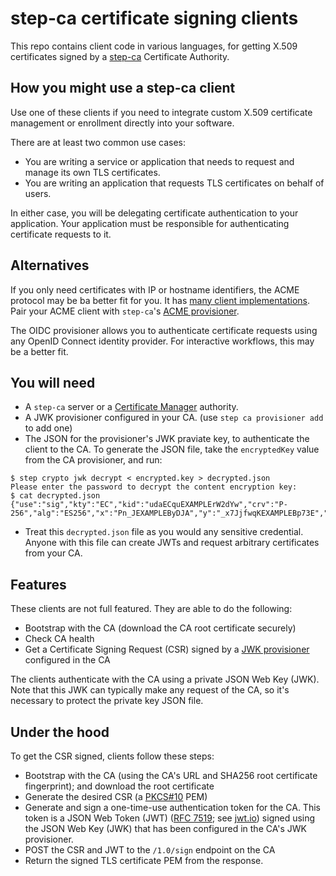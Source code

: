 # step-ca certificate signing clients

This repo contains client code in various languages, for getting X.509 certificates signed by a [step-ca](https://github.com/smallstep/certificates/) Certificate Authority.

## How you might use a step-ca client

Use one of these clients if you need to integrate custom X.509 certificate management or enrollment directly into your software.

There are at least two common use cases:
- You are writing a service or application that needs to request and manage its own TLS certificates.
- You are writing an application that requests TLS certificates on behalf of users.

In either case, you will be delegating certificate authentication to your application.
Your application must be responsible for authenticating certificate requests to it.

## Alternatives

If you only need certificates with IP or hostname identifiers, the ACME protocol may be ba better fit for you.
It has [many client implementations](https://letsencrypt.org/docs/client-options/).
Pair your ACME client with `step-ca`'s [ACME provisioner](https://smallstep.com/docs/step-ca/provisioners#acme).

The OIDC provisioner allows you to authenticate certificate requests using any OpenID Connect identity provider.
For interactive workflows, this may be a better fit.

## You will need

- A `step-ca` server or a [Certificate Manager](https://smallstep.com/certificate-manager/) authority.
- A JWK provisioner configured in your CA. (use `step ca provisioner add` to add one)
- The JSON for the provisioner's JWK praviate key, to authenticate the client to the CA. To generate the JSON file, take the `encryptedKey` value from the CA provisioner, and run:

```
$ step crypto jwk decrypt < encrypted.key > decrypted.json
Please enter the password to decrypt the content encryption key: 
$ cat decrypted.json
{"use":"sig","kty":"EC","kid":"udaECquEXAMPLErW2dYw","crv":"P-256","alg":"ES256","x":"Pn_JEXAMPLEByDJA","y":"_x7JjfwqKEXAMPLEBp73E","d":"u1_OZH1EXAMPLEXAL__bE6u0"}
```
- Treat this `decrypted.json` file as you would any sensitive credential. Anyone with this file can create JWTs and request arbitrary certificates from your CA.

## Features

These clients are not full featured. They are able to do the following:
- Bootstrap with the CA (download the CA root certificate securely)
- Check CA health
- Get a Certificate Signing Request (CSR) signed by a [JWK provisioner](https://smallstep.com/docs/step-ca/provisioners#jwk) configured in the CA

The clients authenticate with the CA using a private JSON Web Key (JWK).
Note that this JWK can typically make any request of the CA, 
so it's necessary to protect the private key JSON file.

## Under the hood

To get the CSR signed, clients follow these steps:
- Bootstrap with the CA (using the CA's URL and SHA256 root certificate fingerprint); and download the root certificate
- Generate the desired CSR (a [PKCS#10](https://www.rfc-editor.org/rfc/rfc2986#section-4.2) PEM)
- Generate and sign a one-time-use authentication token for the CA. This token is a JSON Web Token (JWT) ([RFC 7519](https://datatracker.ietf.org/doc/html/rfc7519); see [jwt.io](https://jwt.io/)) signed using the JSON Web Key (JWK) that has been configured in the CA's JWK provisioner.
- POST the CSR and JWT to the `/1.0/sign` endpoint on the CA
- Return the signed TLS certificate PEM from the response.

